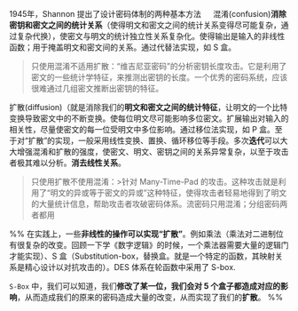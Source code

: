 1945年，Shannon 提出了设计密码体制的两种基本方法
　
混淆(confusion)**消除密钥和密文之间的统计关系**（使得明文和密文之间的统计关系变得尽可能复杂，通过复杂代换），使密文与明文的统计独立性关系复杂化。使得输出是输入的非线性函数；用于掩盖明文和密文间的关系。通过代替法实现，如 S 盒。

>只使用混淆不适用扩散：“维吉尼亚密码”的分析密钥长度攻击。它是利用了密文的一些统计学特征，来推测出密钥的长度。一个优秀的密码系统，应该很难通过几组密文推断出密钥的特征。


扩散(diffusion)（就是消除我们的**明文和密文之间的统计特征**，让明文的一个比特变换导致密文中的不断变换。使每位明文尽可能影响多位密文。扩展输出对输入的相关性，尽量使密文的每一位受明文中多位影响。通过移位法实现，如 P 盒。至于对“扩散”的实现，一般采用线性变换、置换、循环移位等手段。多次**迭代**可以大大增强混淆和扩散的强度，使密文、明文、密钥之间的关系异常复杂，以至于攻击者极其难以分析。**消去线性关系**。

>只使用扩散不使用混淆：>针对 Many-Time-Pad 的攻击。这种攻击就是利用了“明文的异或等于密文的异或”这种特征，使得攻击者轻易地得到了明文的大量统计信息，帮助攻击者攻破密码体系。流密码只用混淆；分组密码两者都用

%% 在实践上，一些**非线性的操作可以实现“扩散”**。例如乘法（乘法对二进制位有很复杂的改变。回顾一下学《数字逻辑》的时候，一个乘法器需要大量的逻辑门才能实现）、S 盒（Substitution-box，替换盒。就是一个特定的函数，其映射关系是精心设计以对抗攻击的）。DES 体系在轮函数中采用了 S-box. 

`S-Box` 中，我们可以知道，我们**修改了某一位，我们会对 5 个盒子都造成对应的影响**，从而造成我们的原来的密码造成大量的改变，从而实现了我们的**扩散**。
 %%
